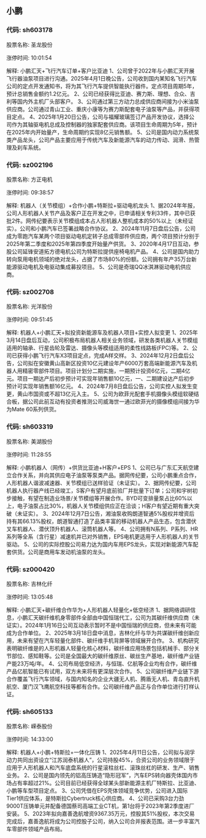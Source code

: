 ## 小鹏

### 代码: sh603178

股票名称: 圣龙股份

涨停时间: 10:01:54

解释: 小鹏汇天+飞行汽车订单+客户比亚迪
1、公司曾于2022年与小鹏汇天开展飞行器油泵项目进行沟通。2025年4月1日晚公告，公司收到国内某知名飞行汽车公司的定点开发通知书，将为其飞行汽车提供智能执行器件。定点项目周期5年，预计总销售金额约1.2亿元。
2、公司已经获得比亚迪、赛力斯、理想、合众、吉利等国内外主机厂头部客户。
3、公司通过第三方动力总成供应商间接为小米油泵供应商。公司通过青山工业、重庆小康等为赛力斯配套电子油泵等产品，并获得项目定点。
4、2025年1月20日公告，公司与福耀玻璃签订产品开发协议，选择公司作为其轴驱电机总成及控制器的独家配套供应商。该项目生命周期为5年，预计在2025年内开始量产，生命周期约实现8亿元销售额。
5、公司是国内动力系统泵类产品龙头，公司产品主要应用于传统汽车及新能源汽车的动力传动、润滑、热管理及刹车系统。

### 代码: sz002196

股票名称: 方正电机

涨停时间: 09:38:57

解释: 机器人（关节模组）+合作小鹏+特斯拉+驱动电机龙头
1、据2024年年报，公司人形机器人关节产品及客户正在开发之中，已申请相关专利33件，其中已获批2件。网传纪要表示关节模组成本占人形机器人整机成本的50%以上（未经证实）。公司和小鹏汽车已签署战略合作协议。
2、2024年11月7日盘后公告，公司成为零跑汽车某两个项目驱动电机定转子总成零部件供应商，两个项目预计分别于2025年第二季度和2025年第四季度开始量产供货。
3、2020年4月17日互动，参股公司延锋安道拓方德电机公司为特斯拉提供座椅电机产品。
4、公司是国内助力转向泵用电机领域的绝对龙头，占据了市场80%的份额。公司拥有年产35万台新能源驱动电机及电驱动集成募投项目。
5、公司是奇瑞QQ冰淇淋驱动电机供应商。

### 代码: sz002708

股票名称: 光洋股份

涨停时间: 09:51:45

解释: 机器人+小鹏汇天+拟投资新能源车及机器人项目+实控人拟变更
1、2025年3月14日盘后互动，公司积极布局机器人相关业务领域，研发各类机器人关节模组适用的轴承、行星齿轮及雷达、摄像头等模组适用的柔性线路板(FPC)等。
2、公司已获得小鹏飞行汽车X3项目定点，完成A样交样。
3、2024年12月2日盘后公告，公司拟在安徽黄山高新区投资10亿元建设年产6000万套高端新能源汽车及机器人用精密零部件项目。项目计划分二期实施，一期预计投资6亿元，二期4亿元。项目一期达产后初步预计可实现年销售额10亿元，一、二期建设达产后初步预计可实现年销售额16亿元。
4、2024年7月8日盘后公告，公司实控人拟发生变更，黄山市国资或不超13亿元入主。
5、公司为欧菲光配套手机摄像头模组软硬结合板，据公司此前互动有投资者推测公司威海世一通过欧菲光的摄像模组间接为华为Mate 60系列供货。

### 代码: sh603319

股票名称: 美湖股份

涨停时间: 11:28:55

解释: 小鹏机器人（网传）+供货比亚迪+H客户+EPS
1、公司已与广东汇天航空建立合作关系，并向其供应电子油泵等泵类产品。据网传纪要，公司小鹏重点合作，人形机器人谐波减速器、关节模组已送样验证（未证实）。
2、据网传纪要，公司机器人执行器产线已经竣工，S客户有望月底前验厂并批量下订单；公司和宇树初步接触，有望在制造业场景/关节模组等开展合作。BYD可变排量泵占比60%以上，电子油泵占比30%，机器人关节模组供应正在洽谈；H客户有望近期有重大突破（未证实）。
3、2024年12月7日公告，湘油泵收购朗道智通5%股权并增资后持有其66.13%股权，朗道智通打造了品类丰富的移动机器人产品生态，包含潜伏叉车机器人、潜伏顶升机器人、滚筒机器人等。
4、公司拥有N系列、P系列、HR系列等全系（含行星）减速机并已对外销售，EPS电机更适用于人形机器人的关节驱动。
5、公司的实际控股公司易力达为国内车用EPS龙头，实现对新能源汽车配套供货。公司是商用车发动机油泵的龙头。

### 代码: sz000420

股票名称: 吉林化纤

涨停时间: 13:05:48

解释: 小鹏汇天+碳纤维合作华为+人形机器人轻量化+低空经济
1、据网络调研信息，小鹏汇天碳纤维机身零部件全部由中国恒瑞代工，公司为其碳纤维供应商（未证实）。2024年1月16日公司互动表示暂时不是中国恒瑞的供应商，但未来有可能成为合作单位。
2、2025年3月18日盘中消息，吉林化纤与华为共谋碳纤维创新应用，未来有望在汽车轻量化部件、碳纤维手机背屏等领域展开合作。
3、机构研究表明碳纤维是的人形机器人轻量化核心材料，碳纤维应用场景包括机械手、部分关节部位、感知鞋等。公司是全国最大的碳纤维原丝、碳丝生产基地，碳纤维产业链产能23万吨/年。
4、公司布局低空经济，与恒瑞、亿航等企业均有合作，碳纤维产品亿航智能已有试用，双方未来将有更深层次合作。
5、公司碳纤维产业链下游合作覆盖飞行汽车领域，与国内知名的企业大疆无人机、腾盾无人机、青岛直升机航空、厦门汉飞鹰航空科技等都有合作。公司碳纤维产品正与合作单位进行打样认证。

### 代码: sh605133

股票名称: 嵘泰股份

涨停时间: 14:33:00

解释: 机器人+小鹏+特斯拉+一体化压铸
1、2025年4月11日公告，公司拟与润孚动力共同出资设立“江苏润泰机器人”，公司持股45%，合资公司的业务领域限于应用于人形机器人和汽车底盘系统的行星滚柱丝杠、滚珠丝杠的研发、生产、销售业务。
2、公司是国内领先的铝高压铸造“隐形冠军”，汽车EPS转向器壳体国内市场占有率超过21%。公司目前已经获得全球某头部新能源主机厂特斯拉、比亚迪、小鹏等车型项目定点。
3、公司凭借在EPS壳体领域竞争优势，公司进入国际Tier1供应体系，是特斯拉Cybertruck核心供应商。
4、公司已采购3台力劲9000T压铸单元并配备德国蔡司高端工业CT机，第1台将于2023年第2季度进厂安装。
5、2023年拟向嘉善逸航增资9367.35万元，控股其51%股权，本次交易完成后，嘉善逸航将成为公司控股子公司，纳入公司合并报表范围。进一步丰富汽车零部件领域产品布局。

